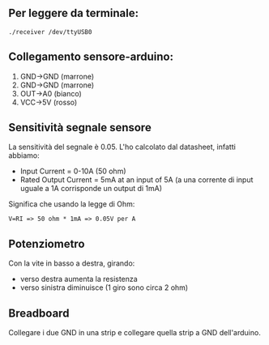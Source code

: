 ## Per leggere da terminale:
```
./receiver /dev/ttyUSB0
```

## Collegamento sensore-arduino:
1. GND->GND (marrone)
2. GND->GND (marrone)
3. OUT->A0 (bianco)
4. VCC->5V (rosso)

## Sensitività segnale sensore
La sensitività del segnale è 0.05. L'ho calcolato dal datasheet, infatti abbiamo:
- Input Current = 0-10A (50 ohm)
- Rated Output Current = 5mA at an input of 5A (a una corrente di input uguale a 1A corrisponde un output di 1mA)

Significa che usando la legge di Ohm:

``V=RI => 50 ohm * 1mA => 0.05V per A``

## Potenziometro
Con la vite in basso a destra, girando:
- verso destra aumenta la resistenza
- verso sinistra diminuisce
(1 giro sono circa 2 ohm)

## Breadboard
Collegare i due GND in una strip e collegare quella strip a GND dell'arduino.
